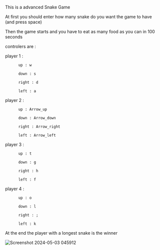 This is a advanced Snake Game 

At first you should enter how many snake do you want the game to have (and press space)

Then the game starts and you have to eat as many food as you can in 100 seconds

controlers are :

player 1 :

          up : w

          down : s 
          
          right : d
          
          left : a

player 2 :

          up : Arrow_up
          
          down : Arrow_down
          
          right : Arrow_right
          
          left : Arrow_left
          
player 3 :

          up : t
          
          down : g
          
          right : h
          
          left : f

player 4 :

          up : o
          
          down : l
          
          right : ;
          
          left : k

At the end the player with a longest snake is the winner

![Screenshot 2024-05-03 045912](https://github.com/AlirezaSaadatmand/Mega_Snake_Game/assets/157215281/d9af29c0-c54e-48ec-8b4b-52c47fc82330)
